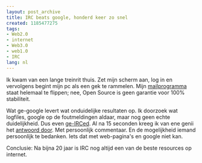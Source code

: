 ```yaml
---
layout: post_archive
title: IRC beats google, honderd keer zo snel
created: 1185477275
tags:
- Web2.0
- internet
- Web3.0
- web1.0
- IRC
lang: nl
---
```

Ik kwam van een lange treinrit thuis. Zet mijn scherm aan, log in en vervolgens begint mijn pc als een gek te rammelen. Mijn [mailprogramma](http://kontact.kde.org/) staat helemaal te flippen; nee, Open Source is geen garantie voor 100% stabiliteit.

Wat ge-google levert wat onduidelijke resultaten op. Ik doorzoek wat logfiles, google op de foutmeldingen aldaar, maar nog geen echte duidelijkheid. Dus even [ge-IRCed](http://www.xs4all.nl/~myranya/nlfaq.html). Al na 15 seconden kreeg ik van ene genii het [antwoord door](http://bugs.kde.org/show_bug.cgi?id=71549). Met persoonlijk commentaar. En de mogelijkheid iemand persoonlijk te bedanken. Iets dat met web-pagina's en google niet kan.

Conclusie: Na bijna 20 jaar is IRC nog altijd een van de beste resources op internet. 
